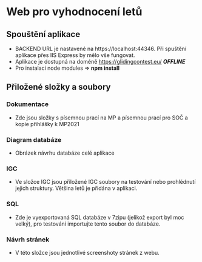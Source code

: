 # Web pro vyhodnocení letů
## Spouštění aplikace  
 - BACKEND URL je nastavené na https://localhost:44346. Při spuštění aplikace přes IIS Express by mělo vše fungovat.
 - Aplikace je dostupná na doméně https://glidingcontest.eu/ ***OFFLINE***
 - Pro instalaci node modules => **npm install**

## Přiložené složky a soubory
### Dokumentace
 - Zde jsou složky s písemnou prací na MP a písemnou prací pro SOČ a kopie přihlášky k MP2021
### Diagram databáze
 - Obrázek návrhu databáze celé aplikace
### IGC
 - Ve složce IGC jsou přiložené IGC soubory na testování nebo prohlédnutí jejich struktury. Většina letů je přidána v aplikaci.
### SQL
 - Zde je vyexportovaná SQL databáze v 7zipu (jelikož export byl moc velký), pro testování importujte tento soubor do databáze.
### Návrh stránek
 - V této složce jsou jednotlivé screenshoty stránek z webu.

